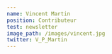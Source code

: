 ```yaml
---
name: Vincent Martin 
position: Contributeur
test: newsletter
image_path: /images/vincent.jpg
twitter: V_P_Martin 
---
```

